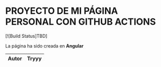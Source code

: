 # PROYECTO DE MI PÁGINA PERSONAL CON GITHUB ACTIONS

[![Build Status]TBD]

La página ha sido creada en **Angular** 

| Autor | Tryyy |
|-------|-------|
